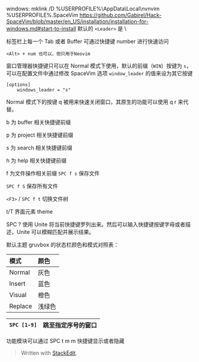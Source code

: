 
windows: mklink /D %USERPROFILE%\AppData\Local\nvnvim %USERPROFILE%\.SpaceVim
https://github.com/Gabirel/Hack-SpaceVim/blob/master/en_US/installation/installation-for-windows.md#start-to-install
默认的 `<Leader>` 是 \

标签栏上每一个 Tab 或者 Buffer 可通过快捷键 <Leader> number 进行快速访问 
    
```
<Alt> + num 也可以，但只用于Neovim
```
    
窗口管理器快捷键只可以在 Normal 模式下使用，默认的前缀（`WIN`）按键为 `s`，可以在配置文件中通过修改 SpaceVim 选项 `window_leader` 的值来设为其它按键

```
[options]
    windows_leader = "s"
```
Normal 模式下的按键 q 被用来快速关闭窗口，其原生的功能可以使用 <Leader> q r 来代替。

b 为 buffer 相关快捷键前缀

p 为 project 相关快捷键前缀

s 为 search 相关快捷键前缀

h 为 help 相关快捷键前缀

f 为文件操作相关前缀
`SPC f s` 保存文件

`SPC f S` 保存所有文件

`<F3>`  /  `SPC f t` 切换文件树

t/T 界面元素 theme

SPC ? 
使用 Unite 将当前快捷键罗列出来。然后可以输入快捷键按键字母或者描述，Unite 可以模糊匹配并展示结果。

默认主题 gruvbox 的状态栏颜色和模式对照表：

| 模式    | 颜色   |
| :------ | :----- |
| Normal  | 灰色   |
| Insert  | 蓝色   |
| Visual  | 橙色   |
| Replace | 浅绿色 |

| `SPC [1-9]` | 跳至指定序号的窗口 |
| ----------- | ------------------ |

功能模块可以通过 SPC t m m 快捷键显示或者隐藏

> Written with [StackEdit](https://stackedit.io/).
<!--stackedit_data:
eyJoaXN0b3J5IjpbLTIwNTM1OTI4MzEsLTI3ODYxNjgwMywyMD
YxMjE2NDQ5LDczMDk5ODExNl19
-->
